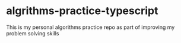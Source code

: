 # algrithms-practice-typescript
This is my personal algorithms practice repo as part of improving my problem solving skills
